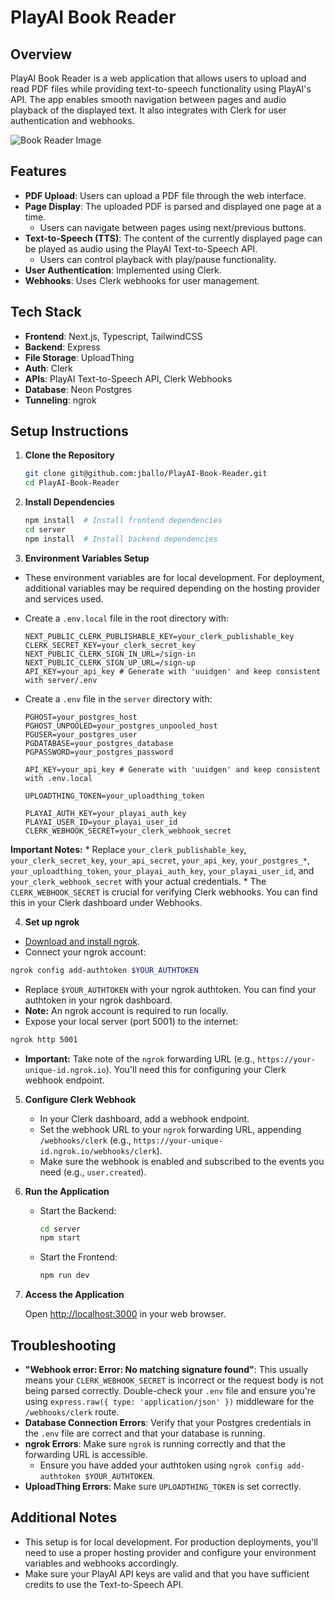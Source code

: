 # PlayAI Book Reader

## Overview

PlayAI Book Reader is a web application that allows users to upload and read PDF files while providing text-to-speech functionality using PlayAI's API. The app enables smooth navigation between pages and audio playback of the displayed text. It also integrates with Clerk for user authentication and webhooks.

![Book Reader Image](https://xrqb2mg56u.ufs.sh/f/DbWOBxCL0tnlGpxZZIKrfb4VW5x78FhpSNPz9asRimtvlD1n)

## Features

-   **PDF Upload**: Users can upload a PDF file through the web interface.
-   **Page Display**: The uploaded PDF is parsed and displayed one page at a time.
    -   Users can navigate between pages using next/previous buttons.
-   **Text-to-Speech (TTS)**: The content of the currently displayed page can be played as audio using the PlayAI Text-to-Speech API.
    -   Users can control playback with play/pause functionality.
-   **User Authentication**: Implemented using Clerk.
-   **Webhooks**: Uses Clerk webhooks for user management.

## Tech Stack

-   **Frontend**: Next.js, Typescript, TailwindCSS
-   **Backend**: Express
-   **File Storage**: UploadThing
-   **Auth**: Clerk
-   **APIs**: PlayAI Text-to-Speech API, Clerk Webhooks
-   **Database**: Neon Postgres
-   **Tunneling**: ngrok

## Setup Instructions

1.  **Clone the Repository**

    ```sh
    git clone git@github.com:jballo/PlayAI-Book-Reader.git
    cd PlayAI-Book-Reader
    ```

2.  **Install Dependencies**

    ```sh
    npm install  # Install frontend dependencies
    cd server
    npm install  # Install backend dependencies
    ```

3.  **Environment Variables Setup**
  *   These environment variables are for local development. For deployment, additional variables may be required depending on the hosting provider and services used.
  *   Create a `.env.local` file in the root directory with:

      ```
      NEXT_PUBLIC_CLERK_PUBLISHABLE_KEY=your_clerk_publishable_key
      CLERK_SECRET_KEY=your_clerk_secret_key
      NEXT_PUBLIC_CLERK_SIGN_IN_URL=/sign-in
      NEXT_PUBLIC_CLERK_SIGN_UP_URL=/sign-up
      API_KEY=your_api_key # Generate with 'uuidgen' and keep consistent with server/.env
      ```

  *   Create a `.env` file in the `server` directory with:

      ```
      PGHOST=your_postgres_host
      PGHOST_UNPOOLED=your_postgres_unpooled_host
      PGUSER=your_postgres_user
      PGDATABASE=your_postgres_database
      PGPASSWORD=your_postgres_password

      API_KEY=your_api_key # Generate with 'uuidgen' and keep consistent with .env.local

      UPLOADTHING_TOKEN=your_uploadthing_token

      PLAYAI_AUTH_KEY=your_playai_auth_key
      PLAYAI_USER_ID=your_playai_user_id
      CLERK_WEBHOOK_SECRET=your_clerk_webhook_secret
      ```

  **Important Notes:**
    *   Replace `your_clerk_publishable_key`, `your_clerk_secret_key`, `your_api_secret`, `your_api_key`, `your_postgres_*`, `your_uploadthing_token`, `your_playai_auth_key`, `your_playai_user_id`, and `your_clerk_webhook_secret` with your actual credentials.
    *   The `CLERK_WEBHOOK_SECRET` is crucial for verifying Clerk webhooks. You can find this in your Clerk dashboard under Webhooks.

4.  **Set up ngrok**

  *   [Download and install ngrok](https://ngrok.com/download).
  *   Connect your ngrok account:

  ```sh
  ngrok config add-authtoken $YOUR_AUTHTOKEN
  ```

  *   Replace `$YOUR_AUTHTOKEN` with your ngrok authtoken. You can find your authtoken in your ngrok dashboard.
  *   **Note:** An ngrok account is required to run locally.
  *   Expose your local server (port 5001) to the internet:

  ```sh
  ngrok http 5001
  ```

  *   **Important:** Take note of the `ngrok` forwarding URL (e.g., `https://your-unique-id.ngrok.io`). You'll need this for configuring your Clerk webhook endpoint.

5.  **Configure Clerk Webhook**

    *   In your Clerk dashboard, add a webhook endpoint.
    *   Set the webhook URL to your `ngrok` forwarding URL, appending `/webhooks/clerk` (e.g., `https://your-unique-id.ngrok.io/webhooks/clerk`).
    *   Make sure the webhook is enabled and subscribed to the events you need (e.g., `user.created`).

6.  **Run the Application**

    *   Start the Backend:

        ```sh
        cd server
        npm start
        ```

    *   Start the Frontend:

        ```sh
        npm run dev
        ```

7.  **Access the Application**

    Open [http://localhost:3000](http://localhost:3000) in your web browser.

## Troubleshooting

*   **"Webhook error: Error: No matching signature found"**: This usually means your `CLERK_WEBHOOK_SECRET` is incorrect or the request body is not being parsed correctly. Double-check your `.env` file and ensure you're using `express.raw({ type: 'application/json' })` middleware for the `/webhooks/clerk` route.
*   **Database Connection Errors**: Verify that your Postgres credentials in the `.env` file are correct and that your database is running.
*   **ngrok Errors**: Make sure `ngrok` is running correctly and that the forwarding URL is accessible.
    *   Ensure you have added your authtoken using `ngrok config add-authtoken $YOUR_AUTHTOKEN`.
*   **UploadThing Errors**: Make sure `UPLOADTHING_TOKEN` is set correctly.

## Additional Notes

*   This setup is for local development. For production deployments, you'll need to use a proper hosting provider and configure your environment variables and webhooks accordingly.
*   Make sure your PlayAI API keys are valid and that you have sufficient credits to use the Text-to-Speech API.
